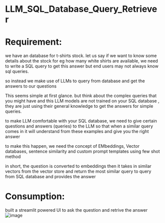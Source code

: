 # LLM_SQL_Database_Query_Retriever

# Requirement:
we have an database for t-shirts stock. let us say if we want to know some details about the stock for eg how many white shirts are available, we need to write a SQL query to get this answer but end users may not always know sql queries.

so instead we make use of LLMs to query from database and get the answers to our questions

This seems simple at first glance. but think about the complex queries that you might have and this LLM models are not trained on your SQL database , they are just using their general knowledge to get the answers for simple queries.

to make LLM comfortable with your SQL database, we need to give certain questions and answers (queries) to the LLM so that when a similar query comes in it will understand from these examples and give you the right answer

to make this happen, we need the concept of EMbeddings, Vector databases, sentence similarity and custom prompt templates using few shot method

in short, the question is converted to embeddings then it takes in similar vectors from the vector store and return the most similar query to query from SQL database and provides the answer

# Consumption:
built a streamlit powered UI to ask the question and retrive the answer
![image](https://github.com/shaikasheesh/LLM_Query_Retriever/assets/63601317/5b6e20d9-ca57-4f91-968a-100ca64b1ab9)
